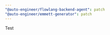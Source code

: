 ```yaml
---
"@auto-engineer/flowlang-backend-agent": patch
"@auto-engineer/emmett-generator": patch
---
```


Test
